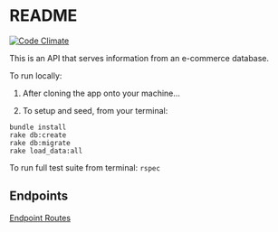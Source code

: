 # README

[![Code Climate](https://codeclimate.com/github/tmikeschu/rails_engine/badges/gpa.svg)](https://codeclimate.com/github/tmikeschu/rails_engine)

This is an API that serves information from an e-commerce database.

To run locally:

1. After cloning the app onto your machine...

2. To setup and seed, from your terminal: 
```
bundle install
rake db:create
rake db:migrate
rake load_data:all
```

To run full test suite from terminal: `rspec`

## Endpoints

[Endpoint Routes](https://github.com/tmikeschu/rails_engine/blob/master/config/routes.rb)
